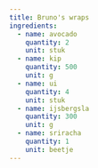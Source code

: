 ```yaml
---
title: Bruno's wraps
ingredients:
  - name: avocado
    quantity: 2
    unit: stuk
  - name: kip
    quantity: 500
    unit: g
  - name: ui
    quantity: 4
    unit: stuk
  - name: ijsbergsla
    quantity: 300
    unit: g
  - name: sriracha
    quantity: 1
    unit: beetje
---
```


<Recipe />
